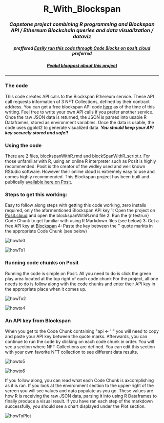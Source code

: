 # <center>R_With_Blockspan</center>
### <center>*Capstone project combining R programming and Blockspan API / Ethereum Blockchain queries and data visualization / dataviz*</center>
##### <center>***preffered*** [Easily run this code through Code Blocks on posit.cloud]() ***preferred***</center>
##### <center>[Peakd blogpost about this project](https://peakd.com/general/@amphlux/data-science-my-beginning)</center>
---

### The code
This code creates API calls to the Blockspan Ethereum service. These API call requests information of 3 NFT Collections, defined by their contract address.
You can get a free blockspan API code [here](https://blockspan.com/) as of the time of this writing. Feel free to write your own API calls if you prefer another service.
Once the raw JSON data is returned, the JSON is parsed into usable R Dataframes, stored as environment variables.
Once the data is usable, the code uses ggplot2 to generate visualized data. ***You should keep your API key securely stored and safe!!***

### Using the code
There are 2 files, blockspanWithR.rmd and blockSpanWithR_script.r. For those unfamiliar with R, using an online R interpreter such as Posit is highly recommended.
Posit is the creator of the widley used and well known RStudio software. However their online cloud is extremely easy to use and comes highly recommended.
This Blockspan project has been built and publically [available here on Posit](https://posit.cloud/content/8202743).

### Steps to get this working:
Easy to follow along steps with getting this code working, zero installs required, only the aformentioned Blockspan API key
1: Open the project on [Posit.cloud](https://posit.cloud/content/8202743) and open the blockspanWithR.rmd file
2: Run the {r testrun} Code Chunk to get familiar with using R Markdown files (see below)
3: Get a free API key at [Blockspan](https://blockspan.com/)
4: Paste the key between the '' quote markts in the appropriate Code Chunk (see below)

![howto0](https://github.com/Amphlux/R_With_Blockspan/assets/115769719/7c670fd0-f991-4309-be8b-85bd25cc76e1)

![howTo1](https://github.com/Amphlux/R_With_Blockspan/assets/115769719/b582c7c8-a1d8-4fc9-8fd5-a6d3d8146c5d)

### Running code chunks on Posit
Running the code is simple on Posit. All you need to do is click the green play area located at the top right of each code chunk 
For the project, all one needs to do is follow along with the code chunks and enter their API key in the appropriate place when it comes up.

![howTo2](https://github.com/Amphlux/R_With_Blockspan/assets/115769719/50025cd8-12b3-489e-9f33-82163738e889)

![howto4](https://github.com/Amphlux/R_With_Blockspan/assets/115769719/aa31dfa7-06cf-4537-b08f-c9154691fe03)

### An API key from Blockspan
When you get to the Code Chunk containing "api <- ''" you will need to copy and paste your API key between the quote marks.
Afterwards, you can continue to run the code by clicking on each code chunk in order.
You will see a section where NFT Collections are defined. You can edit this section with your own favorite NFT collection to see different data results.

![howto5](https://github.com/Amphlux/R_With_Blockspan/assets/115769719/334be036-6b4b-40b2-ac75-04f42faeae4d)

![howto6](https://github.com/Amphlux/R_With_Blockspan/assets/115769719/19d846a0-0b61-4622-b21e-2f329633a571)

If you follow along, you can read what each Code Chunk is axcomplishing as it is ran. 
If you look at the environment section to the upper-right of the screen you will see values and data populate as you go.
These values are how R is receiving the raw JSON data, parsing it into using R Dataframes to finally produce a visual result.
If you have ran each step of the markdown successfully, you should see a chart displayed under the Plot section.

![howToPlot](https://github.com/Amphlux/R_With_Blockspan/assets/115769719/f976f70a-e91a-4bdd-a4f5-71a4d9a5da8e)


